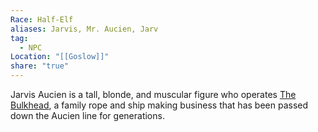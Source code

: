 ```yaml
---
Race: Half-Elf
aliases: Jarvis, Mr. Aucien, Jarv
tag:
  - NPC
Location: "[[Goslow]]"
share: "true"
---
```


Jarvis Aucien is a tall, blonde, and muscular figure who operates [The Bulkhead](../Locations/The%20Bulkhead.md), a family rope and ship making business that has been passed down the Aucien line for generations.